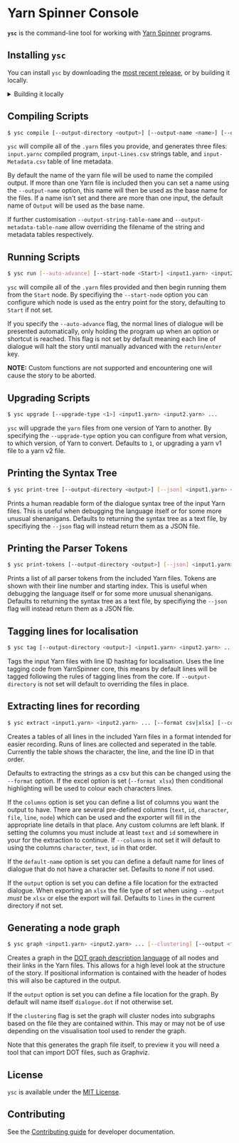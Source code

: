 # Yarn Spinner Console

**`ysc`** is the command-line tool for working with [Yarn Spinner](https://github.com/YarnSpinnerTool/YarnSpinner) programs.

## Installing `ysc`

You can install `ysc` by downloading the [most recent release](https://github.com/YarnSpinnerTool/YarnSpinner-Console/releases/latest), or by building it locally.

<details>
<summary>Building it locally</summary>
<p>

* Download and install the [.NET SDK](https://dotnet.microsoft.com/en-us/download).
* In your terminal, build and run the project with the following command:

    ```bash
    dotnet-run -- [your commands]
    ```

    For example, to compile a Yarn script, run the following command:

    ```bash
    dotnet-run -- compile path/to/MyScript.yarn
    ```

</p>
</details>

## Compiling Scripts

```bash
$ ysc compile [--output-directory <output>] [--output-name <name>] [--output-string-table-name <tablename>] [--output-metadata-table-name <metadataname>] <input1.yarn> <input2.yarn> ...
```

`ysc` will compile all of the `.yarn` files you provide, and generates three files: `input.yarnc` compiled program, `input-Lines.csv` strings table, and `input-Metadata.csv` table of line metadata.

By default the name of the yarn file will be used to name the compiled output.
If more than one Yarn file is included then you can set a name using the `--output-name` option, this name will then be used as the base name for the files.
If a name isn't set and there are more than one input, the default name of `Output` will be used as the base name.

If further customisation `--output-string-table-name` and `--output-metadata-table-name` allow overriding the filename of the string and metadata tables respectively.

## Running Scripts

```bash
$ ysc run [--auto-advance] [--start-node <Start>] <input1.yarn> <input2.yarn> ...
```

`ysc` will compile all of the `.yarn` files provided and then begin running them from the `Start` node.
By specifiying the `--start-node` option you can configure which node is used as the entry point for the story, defaulting to `Start` if not set.

If you specify the `--auto-advance` flag, the normal lines of dialogue will be presented automatically, only holding the program up when an option or shortcut is reached.
This flag is not set by default meaning each line of dialogue will halt the story until manually advanced with the `return`/`enter` key.

**NOTE:** Custom functions are not supported and encountering one will cause the story to be aborted.

## Upgrading Scripts

```bash
$ ysc upgrade [--upgrade-type <1>] <input1.yarn> <input2.yarn> ...
```

`ysc` will upgrade the `yarn` files from one version of Yarn to another.
By specifying the `--upgrade-type` option you can configure from what version, to which version, of Yarn to convert.
Defaults to `1`, or upgrading a yarn v1 file to a yarn v2 file.

## Printing the Syntax Tree

```bash
$ ysc print-tree [--output-directory <output>] [--json] <input1.yarn> <input2.yarn> ...
```

Prints a human readable form of the dialogue syntax tree of the input Yarn files.
This is useful when debugging the language itself or for some more unusual shenanigans.
Defaults to returning the syntax tree as a text file, by specifiying the `--json` flag will instead return them as a JSON file.

## Printing the Parser Tokens

```bash
$ ysc print-tokens [--output-directory <output>] [--json] <input1.yarn> <input2.yarn> ...
```

Prints a list of all parser tokens from the included Yarn files.
Tokens are shown with their line number and starting index.
This is useful when debugging the language itself or for some more unusual shenanigans.
Defaults to returning the syntax tree as a text file, by specifiying the `--json` flag will instead return them as a JSON file.

## Tagging lines for localisation

```bash
$ ysc tag [--output-directory <output>] <input1.yarn> <input2.yarn> ...
```

Tags the input Yarn files with line ID hashtag for localisation.
Uses the line tagging code from YarnSpinner core, this means by default lines will be tagged following the rules of tagging lines from the core.
If `--output-directory` is not set will default to overriding the files in place.

## Extracting lines for recording

```bash
$ ysc extract <input1.yarn> <input2.yarn> ... [--format csv|xlsx] [--columns <column1> <column2> ...] [--default-name <name>] [--output <file>]
```

Creates a tables of all lines in the included Yarn files in a format intended for easier recording.
Runs of lines are collected and seperated in the table.
Currently the table shows the character, the line, and the line ID in that order.

Defaults to extracting the strings as a csv but this can be changed using the `--format` option.
If the excel option is set (`--format xlsx`) then conditional highlighting will be used to colour each characters lines.

If the `columns` option is set you can define a list of columns you want the output to have.
There are several pre-defined columns (`text`, `id`, `character`, `file`, `line`, `node`) which can be used and the exporter will fill in the appropriate line details in that place.
Any custom columns are left blank.
If setting the columns you must include at least `text` and `id` somewhere in your for the extraction to continue.
If `--columns` is not set it will default to using the columns `character`, `text`, `id` in that order.

If the `default-name` option is set you can define a default name for lines of dialogue that do not have a character set.
Defaults to none if not used.

If the `output` option is set you can define a file location for the extracted dialogue.
When exporting an `xlsx` the file type of set when using `--output` *must* be `xlsx` or else the export will fail.
Defaults to `lines` in the current directory if not set.

## Generating a node graph

```bash
$ ysc graph <input1.yarn> <input2.yarn> ... [--clustering] [--output <file>]
```

Creates a graph in the [DOT graph description language](https://graphviz.org/doc/info/lang.html) of all nodes and their links in the Yarn files.
This allows for a high level look at the structure of the story.
If positional information is contained with the header of hodes this will also be captured in the output.

If the `output` option is set you can define a file location for the graph.
By default will name itself `dialogue.dot` if not otherwise set.

If the `clustering` flag is set the graph will cluster nodes into subgraphs based on the file they are contained within.
This may or may not be of use depending on the visualisation tool used to render the graph.

Note that this generates the graph file itself, to preview it you will need a tool that can import DOT files, such as Graphviz.

## License

`ysc` is available under the [MIT License](LICENSE.md).

## Contributing

See the [Contributing guide](CONTRIBUTING.md) for developer documentation.


